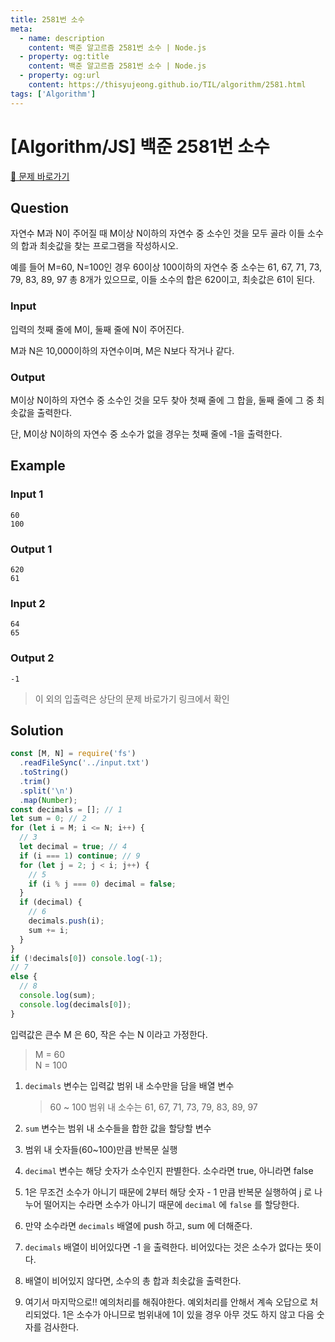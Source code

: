 ```yaml
---
title: 2581번 소수
meta:
  - name: description
    content: 백준 알고르즘 2581번 소수 | Node.js
  - property: og:title
    content: 백준 알고르즘 2581번 소수 | Node.js
  - property: og:url
    content: https://thisyujeong.github.io/TIL/algorithm/2581.html
tags: ['Algorithm']
---
```


# [Algorithm/JS] 백준 2581번 소수

[🔗 문제 바로가기](https://www.acmicpc.net/problem/2581)

## Question

자연수 M과 N이 주어질 때 M이상 N이하의 자연수 중 소수인 것을 모두 골라 이들 소수의 합과 최솟값을 찾는 프로그램을 작성하시오.

예를 들어 M=60, N=100인 경우 60이상 100이하의 자연수 중 소수는 61, 67, 71, 73, 79, 83, 89, 97 총 8개가 있으므로, 이들 소수의 합은 620이고, 최솟값은 61이 된다.

### Input

입력의 첫째 줄에 M이, 둘째 줄에 N이 주어진다.

M과 N은 10,000이하의 자연수이며, M은 N보다 작거나 같다.

### Output

M이상 N이하의 자연수 중 소수인 것을 모두 찾아 첫째 줄에 그 합을, 둘째 줄에 그 중 최솟값을 출력한다.

단, M이상 N이하의 자연수 중 소수가 없을 경우는 첫째 줄에 -1을 출력한다.

## Example

### Input 1

```
60
100
```

### Output 1

```
620
61
```

### Input 2

```
64
65
```

### Output 2

```
-1
```

> 이 외의 입출력은 상단의 문제 바로가기 링크에서 확인

## Solution

```js
const [M, N] = require('fs')
  .readFileSync('../input.txt')
  .toString()
  .trim()
  .split('\n')
  .map(Number);
const decimals = []; // 1
let sum = 0; // 2
for (let i = M; i <= N; i++) {
  // 3
  let decimal = true; // 4
  if (i === 1) continue; // 9
  for (let j = 2; j < i; j++) {
    // 5
    if (i % j === 0) decimal = false;
  }
  if (decimal) {
    // 6
    decimals.push(i);
    sum += i;
  }
}
if (!decimals[0]) console.log(-1);
// 7
else {
  // 8
  console.log(sum);
  console.log(decimals[0]);
}
```

입력값은 큰수 M 은 60, 작은 수는 N 이라고 가정한다.

> M = 60  
> N = 100

1. `decimals` 변수는 입력값 범위 내 소수만을 담을 배열 변수
   > 60 ~ 100 범위 내 소수는 61, 67, 71, 73, 79, 83, 89, 97
2. `sum` 변수는 범위 내 소수들을 합한 값을 할당할 변수
3. 범위 내 숫자들(60~100)만큼 반복문 실행
4. `decimal` 변수는 해당 숫자가 소수인지 판별한다. 소수라면 true, 아니라면 false
5. 1은 무조건 소수가 아니기 때문에 2부터 해당 숫자 - 1 만큼 반복문 실행하여
   j 로 나누어 떨어지는 수라면 소수가 아니기 때문에 `decimal` 에 `false` 를 할당한다.
6. 만약 소수라면 `decimals` 배열에 push 하고, sum 에 더해준다.
7. `decimals` 배열이 비어있다면 -1 을 출력한다. 비어있다는 것은 소수가 없다는 뜻이다.
8. 배열이 비어있지 않다면, 소수의 총 합과 최솟값을 출력한다.

9. 여기서 마지막으로!! 예의처리를 해줘야한다. 예외처리를 안해서 계속 오답으로 처리되었다. 1은 소수가 아니므로 범위내에 1이 있을 경우 아무 것도 하지 않고 다음 숫자를 검사한다.
